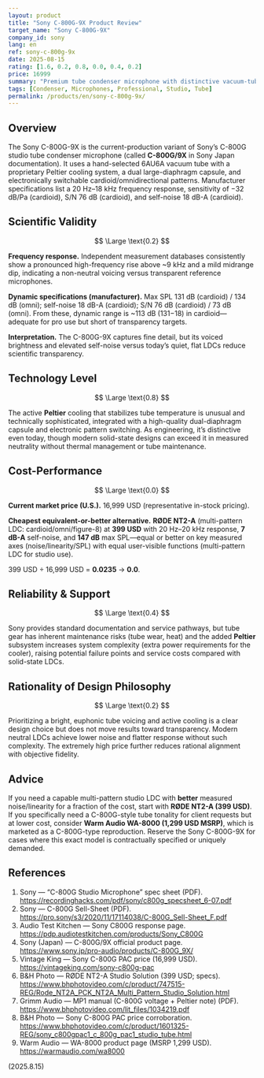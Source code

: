 ```yaml
---
layout: product
title: "Sony C-800G-9X Product Review"
target_name: "Sony C-800G-9X"
company_id: sony
lang: en
ref: sony-c-800g-9x
date: 2025-08-15
rating: [1.6, 0.2, 0.8, 0.0, 0.4, 0.2]
price: 16999
summary: "Premium tube condenser microphone with distinctive vacuum-tube character and active Peltier cooling; exceptional build quality but extremely poor price-to-performance versus modern large-diaphragm condensers"
tags: [Condenser, Microphones, Professional, Studio, Tube]
permalink: /products/en/sony-c-800g-9x/
---
```

## Overview

The Sony C-800G-9X is the current-production variant of Sony’s C-800G studio tube condenser microphone (called **C-800G/9X** in Sony Japan documentation). It uses a hand-selected 6AU6A vacuum tube with a proprietary Peltier cooling system, a dual large-diaphragm capsule, and electronically switchable cardioid/omnidirectional patterns. Manufacturer specifications list a 20 Hz–18 kHz frequency response, sensitivity of −32 dB/Pa (cardioid), S/N 76 dB (cardioid), and self-noise 18 dB-A (cardioid).

## Scientific Validity

$$ \Large \text{0.2} $$

**Frequency response.** Independent measurement databases consistently show a pronounced high-frequency rise above ~9 kHz and a mild midrange dip, indicating a non-neutral voicing versus transparent reference microphones.

**Dynamic specifications (manufacturer).** Max SPL 131 dB (cardioid) / 134 dB (omni); self-noise 18 dB-A (cardioid); S/N 76 dB (cardioid) / 73 dB (omni). From these, dynamic range is ~113 dB (131−18) in cardioid—adequate for pro use but short of transparency targets.

**Interpretation.** The C-800G-9X captures fine detail, but its voiced brightness and elevated self-noise versus today’s quiet, flat LDCs reduce scientific transparency.

## Technology Level

$$ \Large \text{0.8} $$

The active **Peltier** cooling that stabilizes tube temperature is unusual and technically sophisticated, integrated with a high-quality dual-diaphragm capsule and electronic pattern switching. As engineering, it’s distinctive even today, though modern solid-state designs can exceed it in measured neutrality without thermal management or tube maintenance.

## Cost-Performance

$$ \Large \text{0.0} $$

**Current market price (U.S.).** 16,999 USD (representative in-stock pricing).

**Cheapest equivalent-or-better alternative.** **RØDE NT2-A** (multi-pattern LDC: cardioid/omni/figure-8) at **399 USD** with 20 Hz–20 kHz response, **7 dB-A** self-noise, and **147 dB** max SPL—equal or better on key measured axes (noise/linearity/SPL) with equal user-visible functions (multi-pattern LDC for studio use).

399 USD ÷ 16,999 USD = **0.0235** → **0.0**.

## Reliability & Support

$$ \Large \text{0.4} $$

Sony provides standard documentation and service pathways, but tube gear has inherent maintenance risks (tube wear, heat) and the added **Peltier** subsystem increases system complexity (extra power requirements for the cooler), raising potential failure points and service costs compared with solid-state LDCs.

## Rationality of Design Philosophy

$$ \Large \text{0.2} $$

Prioritizing a bright, euphonic tube voicing and active cooling is a clear design choice but does not move results toward transparency. Modern neutral LDCs achieve lower noise and flatter response without such complexity. The extremely high price further reduces rational alignment with objective fidelity.

## Advice

If you need a capable multi-pattern studio LDC with **better** measured noise/linearity for a fraction of the cost, start with **RØDE NT2-A (399 USD)**. If you specifically need a C-800G-style tube tonality for client requests but at lower cost, consider **Warm Audio WA-8000 (1,299 USD MSRP)**, which is marketed as a C-800G-type reproduction. Reserve the Sony C-800G-9X for cases where this exact model is contractually specified or uniquely demanded.

## References

1. Sony — “C-800G Studio Microphone” spec sheet (PDF). https://recordinghacks.com/pdf/sony/c800g_specsheet_6-07.pdf  
2. Sony — C-800G Sell-Sheet (PDF). https://pro.sony/s3/2020/11/17114038/C-800G_Sell-Sheet_F.pdf  
3. Audio Test Kitchen — Sony C800G response page. https://pdp.audiotestkitchen.com/products/Sony_C800G  
4. Sony (Japan) — C-800G/9X official product page. https://www.sony.jp/pro-audio/products/C-800G_9X/  
5. Vintage King — Sony C-800G PAC price (16,999 USD). https://vintageking.com/sony-c800g-pac  
6. B&H Photo — RØDE NT2-A Studio Solution (399 USD; specs). https://www.bhphotovideo.com/c/product/747515-REG/Rode_NT2A_PCK_NT2A_Multi_Pattern_Studio_Solution.html  
7. Grimm Audio — MP1 manual (C-800G voltage + Peltier note) (PDF). https://www.bhphotovideo.com/lit_files/1034219.pdf  
8. B&H Photo — Sony C-800G PAC price corroboration. https://www.bhphotovideo.com/c/product/1601325-REG/sony_c800gpac1_c_800g_pac1_studio_tube.html  
9. Warm Audio — WA-8000 product page (MSRP 1,299 USD). https://warmaudio.com/wa8000

(2025.8.15)

